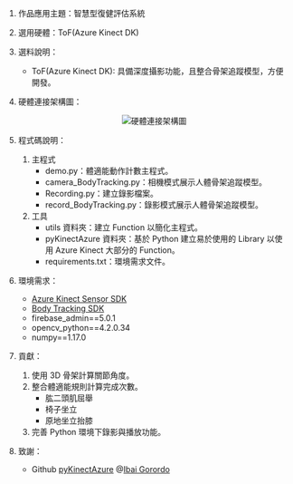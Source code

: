1. 作品應用主題：智慧型復健評估系統

2. 選用硬體：ToF(Azure Kinect DK)

3. 選料說明：
    - ToF(Azure Kinect DK): 具備深度攝影功能，且整合骨架追蹤模型，方便開發。

4. 硬體連接架構圖：
    <div align=center><img src='https://github.com/JerryJack121/SmartLongCare/blob/main/%E6%99%BA%E6%85%A7%E5%9E%8B%E5%BE%A9%E5%81%A5%E8%A9%95%E4%BC%B0%E7%B3%BB%E7%B5%B1/image/%E7%A1%AC%E9%AB%94%E6%9E%B6%E6%A7%8B%E9%80%A3%E6%8E%A5%E5%9C%96.jpg?raw=true' alt='硬體連接架構圖'/></div>

5. 程式碼說明：
    1. 主程式
        - demo.py：體適能動作計數主程式。
        - camera_BodyTracking.py：相機模式展示人體骨架追蹤模型。
        - Recording.py：建立錄影檔案。
        - record_BodyTracking.py：錄影模式展示人體骨架追蹤模型。
    2. 工具
        - utils 資料夾：建立 Function 以簡化主程式。
        - pyKinectAzure 資料夾：基於 Python 建立易於使用的 Library 以使用 Azure Kinect 大部分的 Function。
        - requirements.txt：環境需求文件。

6. 環境需求：
    - [Azure Kinect Sensor SDK](https://docs.microsoft.com/zh-tw/azure/kinect-dk/sensor-sdk-download)
    - [Body Tracking SDK](https://docs.microsoft.com/zh-tw/azure/kinect-dk/body-sdk-download)
    - firebase_admin==5.0.1
    - opencv_python==4.2.0.34
    - numpy==1.17.0

6. 貢獻：
    1. 使用 3D 骨架計算關節角度。  
    2. 整合體適能規則計算完成次數。  
        - 肱二頭肌屈舉
        - 椅子坐立
        - 原地坐立抬膝
    3. 完善 Python 環境下錄影與播放功能。

7. 致謝：
    - Github [pyKinectAzure](https://github.com/ibaiGorordo/pyKinectAzure) @[Ibai Gorordo](https://github.com/ibaiGorordo)